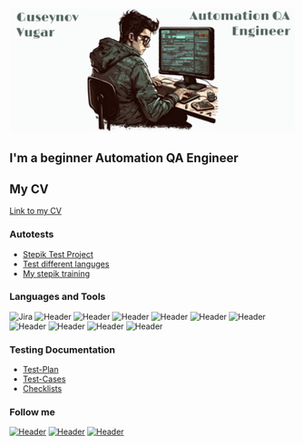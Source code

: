 ![Header](https://github.com/Fenricci/Fenricci/blob/main/assets/Frame%20734.jpeg)

## I'm a beginner Automation QA Engineer

## My CV
[Link to my CV](https://drive.google.com/file/d/1LUzdPIznutV3cvuCo63Y4jdjP82dVLCK/view?usp=share_link)

### Autotests
- [Stepik Test Project](https://github.com/Fenricci/final_test_stepik)
- [Test different languges](https://github.com/Fenricci/test_different_languages)
- [My stepik training](https://github.com/Fenricci/auto_tests_stepik_course)

### Languages and Tools
![Jira](https://img.shields.io/badge/Jira-090909?style=for-the-badge&logo=jira&logoColor=136be1)
![Header](https://img.shields.io/badge/Postman-090909?style=for-the-badge&logo=postman&logoColor=f76935)
![Header](https://img.shields.io/badge/Github-090909?style=for-the-badge&logo=github&logoColor=8cc4d7)
![Header](https://img.shields.io/badge/Python-090909?style=for-the-badge&logo=python&logoColor=c0ed09)
![Header](https://img.shields.io/badge/MySQL-090909?style=for-the-badge&logo=mysql&logoColor=f27d00)
![Header](https://img.shields.io/badge/DevTools-090909?style=for-the-badge&logo=googlechrome&logoColor=f22000)
![Header](https://img.shields.io/badge/TestRail-090909?style=for-the-badge&logo=&logoColor=71b556)
![Header](https://img.shields.io/badge/CharlesProxy-090909?style=for-the-badge&logo=charlesproxy&logoColor=8cc4d7)
![Header](https://img.shields.io/badge/Selenium-090909?style=for-the-badge&logo=selenium&logoColor=0ecc1e)
![Header](https://img.shields.io/badge/Pytest-090909?style=for-the-badge&logo=Pytest&logoColor=0e9dcc)
![Header](https://img.shields.io/badge/Linux-090909?style=for-the-badge&logo=linux&logoColor=9fbd0d)

### Testing Documentation
- [Test-Plan](https://docs.google.com/document/d/1lDzIE44UALDdIDLQHZ7ntRAbVDxg6EjA/edit?usp=share_link&ouid=110391240703001770853&rtpof=true&sd=true)
- [Test-Cases](https://docs.google.com/spreadsheets/d/1EMlwpl-T9xz9MWyt-v1dPkSoaXI6qUkv/edit?usp=share_link&ouid=110391240703001770853&rtpof=true&sd=true)
- [Checklists](https://docs.google.com/spreadsheets/d/1ByWgWs7DtWQjqVb8udyGxi4gP9B5arcv/edit?usp=share_link&ouid=110391240703001770853&rtpof=true&sd=true)

### Follow me
[![Header](https://img.shields.io/badge/Telegram-090909?style=for-the-badge&logo=telegram&logoColor=31a5db)](https://web.telegram.org/z/#470066116)
[![Header](https://img.shields.io/badge/Вконтакте-090909?style=for-the-badge&logo=vk&logoColor=11a0bd)](https://vk.com//blvck_888)
[![Header](https://img.shields.io/badge/Linkedin-090909?style=for-the-badge&logo=linkedin&logoColor=0073b1)](https://www.linkedin.com/in/%D0%B2%D1%83%D0%B3%D0%B0%D1%80-%D0%B3%D1%83%D1%81%D0%B5%D0%B9%D0%BD%D0%BE%D0%B2-4b50aa246)